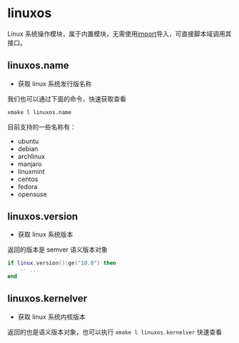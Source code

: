 
# linuxos

Linux 系统操作模块，属于内置模块，无需使用[import](/zh/api/scripts/builtin-modules/import)导入，可直接脚本域调用其接口。

## linuxos.name

- 获取 linux 系统发行版名称

我们也可以通过下面的命令，快速获取查看

```sh
xmake l linuxos.name
```

目前支持的一些名称有：

- ubuntu
- debian
- archlinux
- manjaro
- linuxmint
- centos
- fedora
- opensuse

## linuxos.version

- 获取 linux 系统版本

返回的版本是 semver 语义版本对象

```lua
if linux.version():ge("10.0") then
    -- ...
end
```

## linuxos.kernelver

- 获取 linux 系统内核版本

返回的也是语义版本对象，也可以执行 `xmake l linuxos.kernelver` 快速查看
